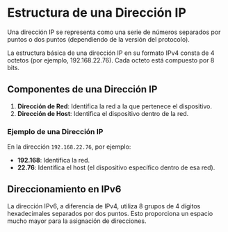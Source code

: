 # Estructura de una Dirección IP

Una dirección IP se representa como una serie de números separados por puntos o dos puntos (dependiendo de la versión del protocolo).

La estructura básica de una dirección IP en su formato IPv4 consta de 4 octetos (por ejemplo, 192.168.22.76). Cada octeto está compuesto por 8 bits.

## Componentes de una Dirección IP

1. **Dirección de Red**: Identifica la red a la que pertenece el dispositivo.
2. **Dirección de Host**: Identifica el dispositivo dentro de la red.

### Ejemplo de una Dirección IP

En la dirección `192.168.22.76`, por ejemplo:

- **192.168**: Identifica la red.
- **22.76**: Identifica el host (el dispositivo específico dentro de esa red).

## Direccionamiento en IPv6

La dirección IPv6, a diferencia de IPv4, utiliza 8 grupos de 4 dígitos hexadecimales separados por dos puntos. Esto proporciona un espacio mucho mayor para la asignación de direcciones.
